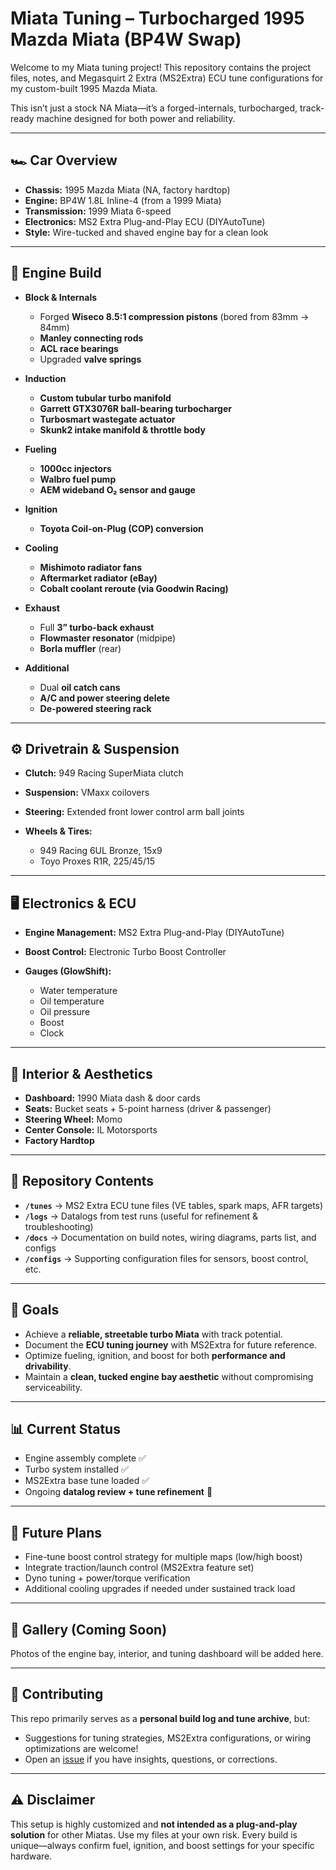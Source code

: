 # Miata Tuning – Turbocharged 1995 Mazda Miata (BP4W Swap)

Welcome to my Miata tuning project!
This repository contains the project files, notes, and Megasquirt 2 Extra (MS2Extra) ECU tune configurations for my custom-built 1995 Mazda Miata.

This isn’t just a stock NA Miata—it’s a forged-internals, turbocharged, track-ready machine designed for both power and reliability.

---

## 🏎️ Car Overview

* **Chassis:** 1995 Mazda Miata (NA, factory hardtop)
* **Engine:** BP4W 1.8L Inline-4 (from a 1999 Miata)
* **Transmission:** 1999 Miata 6-speed
* **Electronics:** MS2 Extra Plug-and-Play ECU (DIYAutoTune)
* **Style:** Wire-tucked and shaved engine bay for a clean look

---

## 🔧 Engine Build

* **Block & Internals**

  * Forged **Wiseco 8.5:1 compression pistons** (bored from 83mm → 84mm)
  * **Manley connecting rods**
  * **ACL race bearings**
  * Upgraded **valve springs**

* **Induction**

  * **Custom tubular turbo manifold**
  * **Garrett GTX3076R ball-bearing turbocharger**
  * **Turbosmart wastegate actuator**
  * **Skunk2 intake manifold & throttle body**

* **Fueling**

  * **1000cc injectors**
  * **Walbro fuel pump**
  * **AEM wideband O₂ sensor and gauge**

* **Ignition**

  * **Toyota Coil-on-Plug (COP) conversion**

* **Cooling**

  * **Mishimoto radiator fans**
  * **Aftermarket radiator (eBay)**
  * **Cobalt coolant reroute (via Goodwin Racing)**

* **Exhaust**

  * Full **3” turbo-back exhaust**
  * **Flowmaster resonator** (midpipe)
  * **Borla muffler** (rear)

* **Additional**

  * Dual **oil catch cans**
  * **A/C and power steering delete**
  * **De-powered steering rack**

---

## ⚙️ Drivetrain & Suspension

* **Clutch:** 949 Racing SuperMiata clutch
* **Suspension:** VMaxx coilovers
* **Steering:** Extended front lower control arm ball joints
* **Wheels & Tires:**

  * 949 Racing 6UL Bronze, 15x9
  * Toyo Proxes R1R, 225/45/15

---

## 🖥️ Electronics & ECU

* **Engine Management:** MS2 Extra Plug-and-Play (DIYAutoTune)
* **Boost Control:** Electronic Turbo Boost Controller
* **Gauges (GlowShift):**

  * Water temperature
  * Oil temperature
  * Oil pressure
  * Boost
  * Clock

---

## 🏁 Interior & Aesthetics

* **Dashboard:** 1990 Miata dash & door cards
* **Seats:** Bucket seats + 5-point harness (driver & passenger)
* **Steering Wheel:** Momo
* **Center Console:** IL Motorsports
* **Factory Hardtop**

---

## 📂 Repository Contents

* **`/tunes`** → MS2 Extra ECU tune files (VE tables, spark maps, AFR targets)
* **`/logs`** → Datalogs from test runs (useful for refinement & troubleshooting)
* **`/docs`** → Documentation on build notes, wiring diagrams, parts list, and configs
* **`/configs`** → Supporting configuration files for sensors, boost control, etc.

---

## 🚀 Goals

* Achieve a **reliable, streetable turbo Miata** with track potential.
* Document the **ECU tuning journey** with MS2Extra for future reference.
* Optimize fueling, ignition, and boost for both **performance and drivability**.
* Maintain a **clean, tucked engine bay aesthetic** without compromising serviceability.

---

## 📊 Current Status

* Engine assembly complete ✅
* Turbo system installed ✅
* MS2Extra base tune loaded ✅
* Ongoing **datalog review + tune refinement** 🚧

---

## 🔮 Future Plans

* Fine-tune boost control strategy for multiple maps (low/high boost)
* Integrate traction/launch control (MS2Extra feature set)
* Dyno tuning + power/torque verification
* Additional cooling upgrades if needed under sustained track load

---

## 📸 Gallery (Coming Soon)

Photos of the engine bay, interior, and tuning dashboard will be added here.

---

## 🤝 Contributing

This repo primarily serves as a **personal build log and tune archive**, but:

* Suggestions for tuning strategies, MS2Extra configurations, or wiring optimizations are welcome!
* Open an [issue](../../issues) if you have insights, questions, or corrections.

---

## ⚠️ Disclaimer

This setup is highly customized and **not intended as a plug-and-play solution** for other Miatas. Use my files at your own risk. Every build is unique—always confirm fuel, ignition, and boost settings for your specific hardware.
